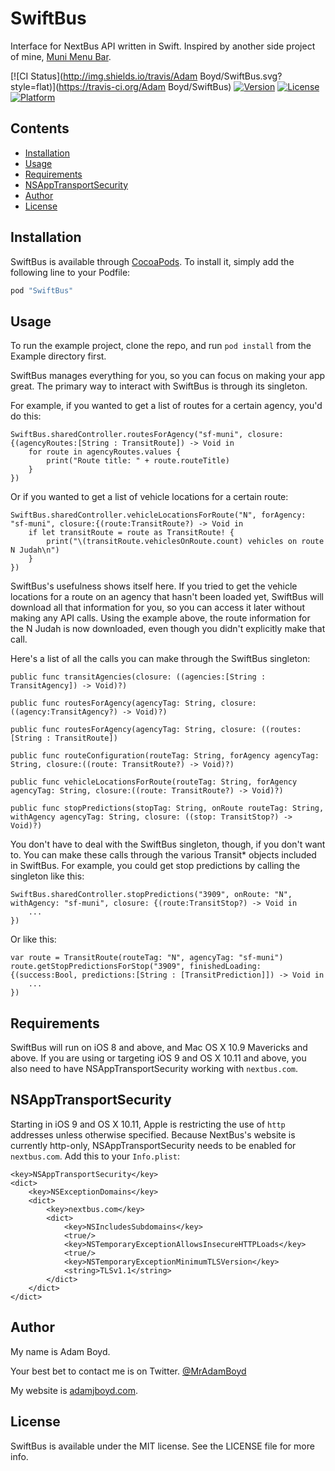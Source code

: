# SwiftBus
Interface for NextBus API written in Swift. Inspired by another side project of mine, [Muni Menu Bar](https://github.com/MrAdamBoyd/MuniMenuBar).

[![CI Status](http://img.shields.io/travis/Adam Boyd/SwiftBus.svg?style=flat)](https://travis-ci.org/Adam Boyd/SwiftBus)
[![Version](https://img.shields.io/cocoapods/v/SwiftBus.svg?style=flat)](http://cocoapods.org/pods/SwiftBus)
[![License](https://img.shields.io/cocoapods/l/SwiftBus.svg?style=flat)](http://cocoapods.org/pods/SwiftBus)
[![Platform](https://img.shields.io/cocoapods/p/SwiftBus.svg?style=flat)](http://cocoapods.org/pods/SwiftBus)

## Contents
* [Installation](#installation)
* [Usage](#usage)
* [Requirements](#requirements)
* [NSAppTransportSecurity](#nsapptransportsecurity)
* [Author](#author)
* [License](#license)

## Installation

SwiftBus is available through [CocoaPods](http://cocoapods.org). To install
it, simply add the following line to your Podfile:

```ruby
pod "SwiftBus"
```

## Usage

To run the example project, clone the repo, and run `pod install` from the Example directory first.

SwiftBus manages everything for you, so you can focus on making your app great. The primary way to interact with SwiftBus is through its singleton.

For example, if you wanted to get a list of routes for a certain agency, you'd do this:
```
SwiftBus.sharedController.routesForAgency("sf-muni", closure: {(agencyRoutes:[String : TransitRoute]) -> Void in
    for route in agencyRoutes.values {
        print("Route title: " + route.routeTitle)
    }
})
```

Or if you wanted to get a list of vehicle locations for a certain route:
```
SwiftBus.sharedController.vehicleLocationsForRoute("N", forAgency: "sf-muni", closure:{(route:TransitRoute?) -> Void in
    if let transitRoute = route as TransitRoute! {
        print("\(transitRoute.vehiclesOnRoute.count) vehicles on route N Judah\n")
    }
})
```

SwiftBus's usefulness shows itself here. If you tried to get the vehicle locations for a route on an agency that hasn't been loaded yet, SwiftBus will download all that information for you, so you can access it later without making any API calls. Using the example above, the route information for the N Judah is now downloaded, even though you didn't explicitly make that call.

Here's a list of all the calls you can make through the SwiftBus singleton:
```
public func transitAgencies(closure: ((agencies:[String : TransitAgency]) -> Void)?)

public func routesForAgency(agencyTag: String, closure: ((agency:TransitAgency?) -> Void)?)

public func routesForAgency(agencyTag: String, closure: ((routes:[String : TransitRoute])

public func routeConfiguration(routeTag: String, forAgency agencyTag: String, closure:((route: TransitRoute?) -> Void)?)

public func vehicleLocationsForRoute(routeTag: String, forAgency agencyTag: String, closure:((route: TransitRoute?) -> Void)?)

public func stopPredictions(stopTag: String, onRoute routeTag: String, withAgency agencyTag: String, closure: ((stop: TransitStop?) -> Void)?)
```

You don't have to deal with the SwiftBus singleton, though, if you don't want to. You can make these calls through the various Transit* objects included in SwiftBus. For example, you could get stop predictions by calling the singleton like this:
```
SwiftBus.sharedController.stopPredictions("3909", onRoute: "N", withAgency: "sf-muni", closure: {(route:TransitStop?) -> Void in
    ...
})
```

Or like this:
```
var route = TransitRoute(routeTag: "N", agencyTag: "sf-muni")
route.getStopPredictionsForStop("3909", finishedLoading: {(success:Bool, predictions:[String : [TransitPrediction]]) -> Void in
    ...
})
```

## Requirements
SwiftBus will run on iOS 8 and above, and Mac OS X 10.9 Mavericks and above. If you are using or targeting iOS 9 and OS X 10.11 and above, you also need to have NSAppTransportSecurity working with `nextbus.com`.

## NSAppTransportSecurity
Starting in iOS 9 and OS X 10.11, Apple is restricting the use of `http` addresses unless otherwise specified. Because NextBus's website is currently http-only, NSAppTransportSecurity needs to be enabled for `nextbus.com`. Add this to your `Info.plist`:

```
<key>NSAppTransportSecurity</key>
<dict>
    <key>NSExceptionDomains</key>
    <dict>
        <key>nextbus.com</key>
        <dict>
            <key>NSIncludesSubdomains</key>
            <true/>
            <key>NSTemporaryExceptionAllowsInsecureHTTPLoads</key>
            <true/>
            <key>NSTemporaryExceptionMinimumTLSVersion</key>
            <string>TLSv1.1</string>
        </dict>
    </dict>
</dict>
```

## Author
My name is Adam Boyd.

Your best bet to contact me is on Twitter. [@MrAdamBoyd](https://twitter.com/MrAdamBoyd)

My website is [adamjboyd.com](http://www.adamjboyd.com).

## License

SwiftBus is available under the MIT license. See the LICENSE file for more info.
